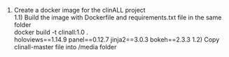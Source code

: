1. Create a docker image for the clinALL project <br>
1.1) Build the image with Dockerfile and requirements.txt file in the same folder <br>
   docker build -t clinall:1.0 . <br>
   holoviews==1.14.9 panel==0.12.7 jinja2==3.0.3 bokeh==2.3.3
1.2) Copy clinall-master file into /media folder  <br>
